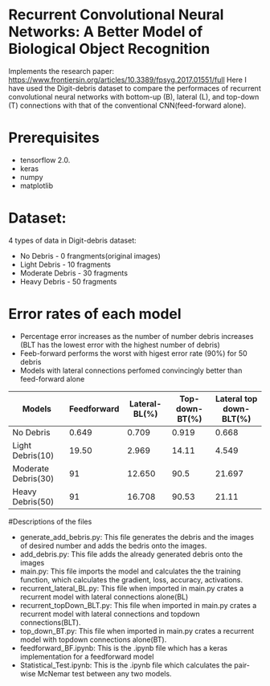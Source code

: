 # Recurrent Convolutional Neural Networks: A Better Model of Biological Object Recognition
Implements the research paper: https://www.frontiersin.org/articles/10.3389/fpsyg.2017.01551/full 
Here I have used the Digit-debris dataset to compare the performaces of recurrent convolutional neural networks with bottom-up (B), lateral (L), and top-down (T) connections with that of the conventional CNN(feed-forward alone).

# Prerequisites
- tensorflow 2.0. 
- keras 
- numpy
- matplotlib

# Dataset:
4 types of data in Digit-debris dataset:
  - No Debris - 0 frangments(original images)
  - Light Debris - 10 fragments
  - Moderate Debris - 30 fragments
  - Heavy Debris - 50 fragments
  
# Error rates of each model 
- Percentage error increases as the number of number debris increases (BLT has the lowest error with the highest number of debris)
- Feeb-forward performs the worst with higest error rate (90%) for 50 debris
- Models with lateral connections perfomed convincingly better than feed-forward alone

| Models  | Feedforward | Lateral-BL(%) | Top-down-BT(%)| Lateral top down-BLT(%) |
| ------ | ------ | ------ | ------ | ----- | 
|No Debris | 0.649 | 0.709 | 0.919 | 0.668 | 
|Light Debris(10)| 19.50 | 2.969 | 14.11 | 4.549 | 
|Moderate Debris(30)| 91 | 12.650 | 90.5 | 21.697 |
|Heavy Debris(50) | 91 | 16.708 | 90.53 | 21.11|

#Descriptions of the files
- generate_add_bebris.py: This file generates the debris and the images of desired number and adds the bedris onto the images.
- add_debris.py: This file adds the already generated debris onto the images
- main.py: This file imports the model and calculates the the training function, which calculates the gradient, loss, accuracy, activations.
- recurrent_lateral_BL.py: This file when imported in main.py crates a recurrent model with lateral connections alone(BL)
- recurrent_topDown_BLT.py: This file when imported in main.py crates a recurrent model with lateral connections and topdown connections(BLT).
- top_down_BT.py: This file when imported in main.py crates a recurrent model with topdown connections alone(BT).
- feedforward_BF.ipynb: This is the .ipynb file which has a keras implementation for a feedforward model
- Statistical_Test.ipynb: This is the .ipynb file which calculates the pair-wise McNemar test between any two models.








